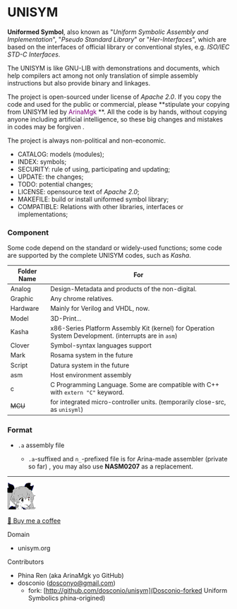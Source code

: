 # UNISYM

**Uniformed Symbol**, also known as "*Uniform Symbolic Assembly and Implementation*", "*Pseudo Standard Library*" or "*Her-Interfaces*", which are based on the interfaces of official library or conventional styles, e.g. *ISO/IEC STD-C Interfaces*.

The UNISYM is like GNU-LIB with demonstrations and documents, which help compilers act among not only  translation of simple assembly instructions but also provide binary and linkages.

The project is open-sourced under license of *Apache 2.0*. If you copy the code and used for the public or commercial, please **stipulate your copying from UNISYM led by<font color="purple"> ArinaMgk </font> **. All the code is by hands, without copying anyone including artificial intelligence, so these big changes and mistakes in codes may be forgiven .

The project is always non-political and non-economic.

- CATALOG: models (modules);
- INDEX: symbols;
- SECURITY: rule of using, participating and updating;
- UPDATE: the changes;
- TODO: potential changes;
- LICENSE: opensource text of *Apache 2.0*;
- MAKEFILE: build or install uniformed symbol library;
- COMPATIBLE: Relations with other libraries, interfaces or implementations;

### Component

Some code depend on the standard or widely-used functions; some code are supported by the complete UNISYM codes, such as *Kasha*.

| Folder Name        | For                                                          |
| ------------------ | ------------------------------------------------------------ |
| Analog | Design-Metadata and products of the non-digital. |
| Graphic | Any chrome relatives. |
| Hardware | Mainly for Verilog and VHDL, now. |
| Model | 3D-Print... |
| Kasha              | x86-Series Platform Assembly Kit (kernel) for Operation System Development. (interrupts are in `asm`) |
| Clover           | Symbol-syntax languages support |
| Mark | Rosama system in the future |
| Script | Datura system in the future |
| asm | Host environment assembly |
| c                  | C Programming Language. Some are compatible with C++ with `extern "C"` keyword. |
| <del>MCU</del> | for integrated micro-controller units. (temporarily close-src, as `unisyml`) |

### Format

- `.a` assembly file

	- `.a`-suffixed and `n_`-prefixed file is for Arina-made assembler (private so far) , you may also use **NASM0207** as a replacement.



---

![Contributor ArinaMgk](./.picture/phina.head.bmp)

[🍨 Buy me a coffee](https://www.buymeacoffee.com/arinamgk)

Domain

- unisym.org

Contributors

- Phina Ren (aka ArinaMgk yo GitHub)
- dosconio (dosconyo@gmail.com)
    - fork: [http://github.com/dosconio/unisym](Dosconio-forked Uniform Symbolics phina-origined)

